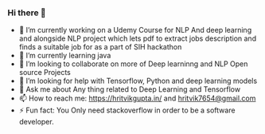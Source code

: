 ### Hi there 👋

- 🔭 I’m currently working on a Udemy Course for NLP And deep learning and alongside NLP project which lets pdf to extract jobs description and finds a suitable job for as a part of SIH hackathon
- 🌱 I’m currently learning java 
- 👯 I’m looking to collaborate on more of Deep learninng and NLP Open source Projects
- 🤔 I’m looking for help with Tensorflow, Python and deep learning models 
- 💬 Ask me about Any thing related to Deep Learning and Tensorflow
- 📫 How to reach me: https://hritvikgupta.in/ and hritvik7654@gmail.com  
- ⚡ Fun fact: You Only need stackoverflow in order to be a software developer.

